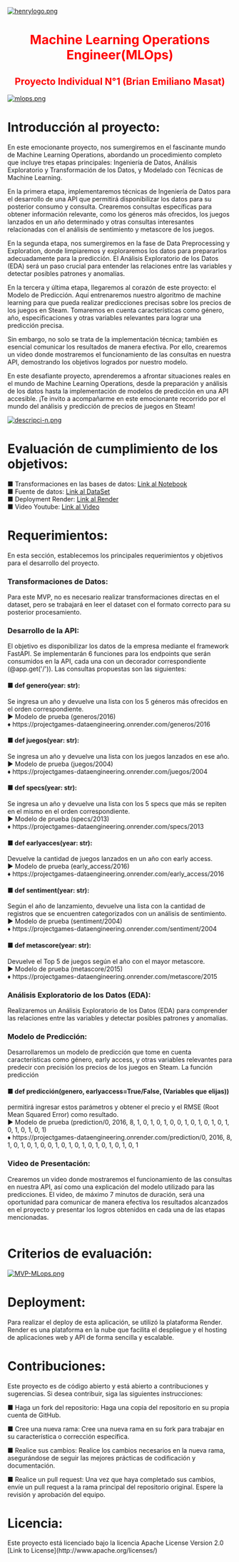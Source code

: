 [![henrylogo.png](https://i.postimg.cc/JzjbH2sC/henrylogo.png)](https://postimg.cc/hXPJHM82)
<h1 style="color:red"><center> Machine Learning Operations Engineer(MLOps)</center></h1>
<h2 style="color:red"><center> Proyecto Individual N°1 (Brian Emiliano Masat)</center></h2>

[![mlops.png](https://i.postimg.cc/4N66m07k/mlops.png)](https://postimg.cc/jLjw1Z4Z)

<h1>Introducción al proyecto:</h1>

En este emocionante proyecto, nos sumergiremos en el fascinante mundo de Machine Learning Operations, abordando un procedimiento completo que incluye tres etapas principales: Ingeniería de Datos, Análisis Exploratorio y Transformación de los Datos, y Modelado con Técnicas de Machine Learning.

En la primera etapa, implementaremos técnicas de Ingeniería de Datos para el desarrollo de una API que permitirá disponibilizar los datos para su posterior consumo y consulta. Crearemos consultas específicas para obtener información relevante, como los géneros más ofrecidos, los juegos lanzados en un año determinado y otras consultas interesantes relacionadas con el análisis de sentimiento y metascore de los juegos.

En la segunda etapa, nos sumergiremos en la fase de Data Preprocessing y Exploration, donde limpiaremos y exploraremos los datos para prepararlos adecuadamente para la predicción. El Análisis Exploratorio de los Datos (EDA) será un paso crucial para entender las relaciones entre las variables y detectar posibles patrones y anomalías.

En la tercera y última etapa, llegaremos al corazón de este proyecto: el Modelo de Predicción. Aquí entrenaremos nuestro algoritmo de machine learning para que pueda realizar predicciones precisas sobre los precios de los juegos en Steam. Tomaremos en cuenta características como género, año, especificaciones y otras variables relevantes para lograr una predicción precisa.

Sin embargo, no solo se trata de la implementación técnica; también es esencial comunicar los resultados de manera efectiva. Por ello, crearemos un video donde mostraremos el funcionamiento de las consultas en nuestra API, demostrando los objetivos logrados por nuestro modelo.

En este desafiante proyecto, aprenderemos a afrontar situaciones reales en el mundo de Machine Learning Operations, desde la preparación y análisis de los datos hasta la implementación de modelos de predicción en una API accesible. ¡Te invito a acompañarme en este emocionante recorrido por el mundo del análisis y predicción de precios de juegos en Steam!


[![descripci-n.png](https://i.postimg.cc/rp0ztdn0/descripci-n.png)](https://postimg.cc/Jy8RfhWM)


<h1>Evaluación de cumplimiento de los objetivos:</h1>

 ■ Transformaciones en las bases de datos: [Link al Notebook](https://github.com/BrianMasat/ProjectGames/blob/main/EDA_MLOps.ipynb)<br>
 ■ Fuente de datos: [Link al DataSet](https://github.com/BrianMasat/ProjectGames/blob/main/steam_games.json) <br>
 ■ Deployment Render: [Link al Render](https://projectgames-dataengineering.onrender.com) <br>
 ■ Video Youtube: [Link al Video](https://youtu.be/GtR9m0nisUI) <br>


<h1>Requerimientos:</h1>
En esta sección, establecemos los principales requerimientos y objetivos para el desarrollo del proyecto.

<h3>Transformaciones de Datos:</h3>
Para este MVP, no es necesario realizar transformaciones directas en el dataset, pero se trabajará en leer el dataset con el formato correcto para su posterior procesamiento.

<h3>Desarrollo de la API:</h3>
El objetivo es disponibilizar los datos de la empresa mediante el framework FastAPI. Se implementarán 6 funciones para los endpoints que serán consumidos en la API, cada una con un decorador correspondiente (@app.get('/')). Las consultas propuestas son las siguientes:

<h4>■  def genero(year: str):</h4> Se ingresa un año y devuelve una lista con los 5 géneros más ofrecidos en el orden correspondiente. <br>
► Modelo de prueba (generos/2016)<br>
♦ https://projectgames-dataengineering.onrender.com/generos/2016

<h4>■ def juegos(year: str):</h4> Se ingresa un año y devuelve una lista con los juegos lanzados en ese año.<br>
► Modelo de prueba (juegos/2004)<br>
♦ https://projectgames-dataengineering.onrender.com/juegos/2004

<h4>■ def specs(year: str):</h4> Se ingresa un año y devuelve una lista con los 5 specs que más se repiten en el mismo en el orden correspondiente.<br>
► Modelo de prueba (specs/2013)<br>
♦ https://projectgames-dataengineering.onrender.com/specs/2013

<h4>■ def earlyacces(year: str):</h4> Devuelve la cantidad de juegos lanzados en un año con early access.<br>
► Modelo de prueba (early_access/2016)<br>
♦ https://projectgames-dataengineering.onrender.com/early_access/2016

<h4>■ def sentiment(year: str):</h4> Según el año de lanzamiento, devuelve una lista con la cantidad de registros que se encuentren categorizados con un análisis de sentimiento.<br>
► Modelo de prueba (sentiment/2004) <br>
♦ https://projectgames-dataengineering.onrender.com/sentiment/2004

<h4>■ def metascore(year: str):</h4> Devuelve el Top 5 de juegos según el año con el mayor metascore.<br>
► Modelo de prueba (metascore/2015)<br>
♦ https://projectgames-dataengineering.onrender.com/metascore/2015

<h3>Análisis Exploratorio de los Datos (EDA):</h3>
Realizaremos un Análisis Exploratorio de los Datos (EDA) para comprender las relaciones entre las variables y detectar posibles patrones y anomalías.

<h3>Modelo de Predicción:</h3>
Desarrollaremos un modelo de predicción que tome en cuenta características como género, early access, y otras variables relevantes para predecir con precisión los precios de los juegos en Steam. La función predicción
<h4>■ def predicción(genero, earlyaccess=True/False, (Variables que elijas))</h4> permitirá ingresar estos parámetros y obtener el precio y el RMSE (Root Mean Squared Error) como resultado.<br>
► Modelo de prueba (prediction/0, 2016, 8, 1, 0, 1, 0, 1, 0, 0, 1, 0, 1, 0, 1, 0, 1, 0, 1, 0, 1, 0, 1)<br>
♦ https://projectgames-dataengineering.onrender.com/prediction/0, 2016, 8, 1, 0, 1, 0, 1, 0, 0, 1, 0, 1, 0, 1, 0, 1, 0, 1, 0, 1, 0, 1

<h3>Video de Presentación:</h3>
Crearemos un video donde mostraremos el funcionamiento de las consultas en nuestra API, así como una explicación del modelo utilizado para las predicciones. El video, de máximo 7 minutos de duración, será una oportunidad para comunicar de manera efectiva los resultados alcanzados en el proyecto y presentar los logros obtenidos en cada una de las etapas mencionadas. <br> <br>

<h1>Criterios de evaluación:</h1>

[![MVP-MLops.png](https://i.postimg.cc/wvwP8vz2/MVP-MLops.png)](https://postimg.cc/zbRpTqVH)

 <h1>Deployment:</h1> 
 Para realizar el deploy de esta aplicación, se utilizó la plataforma Render. Render es una plataforma en la nube que facilita el despliegue y el hosting de aplicaciones web y API de forma sencilla y escalable.


<h1>Contribuciones:</h1>

Este proyecto es de código abierto y está abierto a contribuciones y sugerencias. Si desea contribuir, siga las siguientes instrucciones:

■ Haga un fork del repositorio: Haga una copia del repositorio en su propia cuenta de GitHub.

■ Cree una nueva rama: Cree una nueva rama en su fork para trabajar en su característica o corrección específica.

■ Realice sus cambios: Realice los cambios necesarios en la nueva rama, asegurándose de seguir las mejores prácticas de codificación y documentación.

■ Realice un pull request: Una vez que haya completado sus cambios, envíe un pull request a la rama principal del repositorio original. Espere la revisión y aprobación del equipo.

<h1>Licencia:</h1>
Este proyecto está licenciado bajo la licencia Apache License Version 2.0 [Link to License](http://www.apache.org/licenses/)